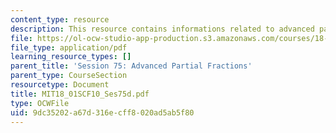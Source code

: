 ```yaml
---
content_type: resource
description: This resource contains informations related to advanced partial fractions.
file: https://ol-ocw-studio-app-production.s3.amazonaws.com/courses/18-01sc-single-variable-calculus-fall-2010/9dc35202a67d316ecff8020ad5ab5f80_MIT18_01SCF10_Ses75d.pdf
file_type: application/pdf
learning_resource_types: []
parent_title: 'Session 75: Advanced Partial Fractions'
parent_type: CourseSection
resourcetype: Document
title: MIT18_01SCF10_Ses75d.pdf
type: OCWFile
uid: 9dc35202-a67d-316e-cff8-020ad5ab5f80
---
```

